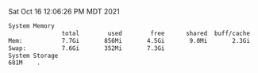 Sat Oct 16 12:06:26 PM MDT 2021
```bash
System Memory
               total        used        free      shared  buff/cache   available
Mem:           7.7Gi       856Mi       4.5Gi       9.0Mi       2.3Gi       6.5Gi
Swap:          7.6Gi       352Mi       7.3Gi
System Storage
681M	.
```
